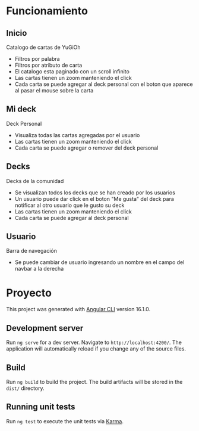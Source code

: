 # Funcionamiento

## Inicio

Catalogo de cartas de YuGiOh
+ Filtros por palabra
+ Filtros por atributo de carta
+ El catalogo esta paginado con un scroll infinito
+ Las cartas tienen un zoom manteniendo el click
+ Cada carta se puede agregar al deck personal con el boton que aparece al pasar el mouse sobre la carta

## Mi deck

Deck Personal
+ Visualiza todas las cartas agregadas por el usuario
+ Las cartas tienen un zoom manteniendo el click
+ Cada carta se puede agregar o remover del deck personal

## Decks

Decks de la comunidad
+ Se visualizan todos los decks que se han creado por los usuarios
+ Un usuario puede dar click en el boton "Me gusta" del deck para notificar al otro usuario que le gusto su deck
+ Las cartas tienen un zoom manteniendo el click
+ Cada carta se puede agregar al deck personal

## Usuario

Barra de navegación
+ Se puede cambiar de usuario ingresando un nombre en el campo del navbar a la derecha

# Proyecto

This project was generated with [Angular CLI](https://github.com/angular/angular-cli) version 16.1.0.

## Development server

Run `ng serve` for a dev server. Navigate to `http://localhost:4200/`. The application will automatically reload if you change any of the source files.

## Build

Run `ng build` to build the project. The build artifacts will be stored in the `dist/` directory.

## Running unit tests

Run `ng test` to execute the unit tests via [Karma](https://karma-runner.github.io).

